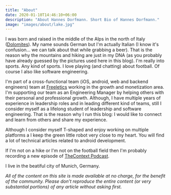 ```yaml
---
title: "About"
date: 2020-01-10T14:46:10+06:00
description: "About Hannes Dorfmann. Short Bio of Hannes Dorfmann."
image: "images/about/lake.jpg"
---
```


I was born and raised in the middle of the Alps in the north of Italy ([Dolomites](https://en.wikipedia.org/wiki/Dolomites)). My name sounds German but I'm actually Italian (I know it's confusion... we can talk about that while grabbing a beer). That is the reason why the mountains and hiking are just in my DNA (as you probably have already guessed by the pictures used here in this blog). I'm really into sports. Any kind of sports. I love playing (and chatting) about football. Of course I also like software engineering. 

I'm part of a cross-functional team (iOS, android, web and backend engineers) team at [Freeletics](https://www.freeletics.com) working in the growth and monetization area. I'm supporting our team as an Engineering Manager by helping others with their personal and professional growth. Although, I have multiple years of experience in leadership roles and in leading different kind of teams, still I consider myself as a lifelong student of leadership and software engineering. That is the reason why I run this blog: I would like to connect and learn from others and share my experience.

Although I consider myself T-shaped and enjoy working on multiple platforms a I keep the green little robot very close to my heart. You will find a lot of technical articles related to android development.

If I'm not on a hike or I'm not on the football field then I'm probably recording a new episode of [TheContext Podcast](https://thecontext.github.io/).

I live in the beatiful city of Munich, Germany.

_All of the content on this site is made available at no charge, for the benefit of the community. Please don’t reproduce the entire content (or very substantial portions) of any article without asking first._
